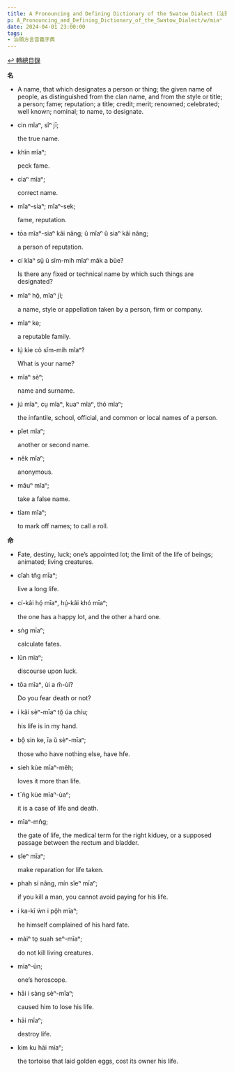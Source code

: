 ```yaml
---
title: A Pronouncing and Defining Dictionary of the Swatow Dialect (汕頭方言音義字典) / miaⁿ
p: A_Pronouncing_and_Defining_Dictionary_of_the_Swatow_Dialect/w/miaⁿ
date: 2024-04-01 23:00:00
tags: 
- 汕頭方言音義字典
---
```


[↩️ 轉總目錄](/A_Pronouncing_and_Defining_Dictionary_of_the_Swatow_Dialect)


**名**
- A name, that which designates a person or thing;  the given name of people, as distinguished from the clan name, and from  the style or title; a person; fame; reputation; a title; credit; merit;  renowned; celebrated; well known; nominal; to name, to designate.

- cin mîaⁿ, sîⁿ jī;

  the true name.

- khîn mîaⁿ;

  peck fame.

- cìaⁿ mîaⁿ;

  correct name.

- mîaⁿ-siaⁿ; mîaⁿ-sek;

  fame, reputation.

- tōa mîaⁿ-siaⁿ kâi nâng; ŭ mîaⁿ ŭ siaⁿ kâi nâng;

  a person of reputation.

- cí kĭaⁿ sṳ̄ ŭ sĭm-mih mîaⁿ mâk a būe?

  Is there any fixed or technical name by which such things are designated?

- mîaⁿ hō̤, mîaⁿ jī;

  a name, style or appellation taken by a person, firm or company.

- mîaⁿ ke;

  a reputable family.

- lṳ́ kìe cò sĭm-mih mîaⁿ?

  What is your name?

- mîaⁿ sèⁿ;

  name and surname.

- jú mîaⁿ, cṳ mîaⁿ, kuaⁿ mîaⁿ, thó mîaⁿ;

  the infantile, school, official, and common or local names of a person.

- pîet mîaⁿ;

  another or second name.

- nêk mîaⁿ;

  anonymous.

- măuⁿ mîaⁿ;

  take a false name.

- tíam mîaⁿ;

  to mark off names; to call a roll.

**命**
- Fate, destiny, luck; one’s appointed lot; the limit of the life of beings; animated; living creatures.

- cîah tn̂g mīaⁿ;

  live a long life.

- cí-kâi hó̤ mīaⁿ, hṳ́-kâi khó mīaⁿ;

  the one has a happy lot, and the other a hard one.

- sǹg mīaⁿ;

  calculate fates.

- lŭn mīaⁿ;

  discourse upon luck.

- tōa mīaⁿ, ùi a m̄-ùi?

  Do you fear death or not?

- i kâi sèⁿ-mīaⁿ tŏ̤ úa chíu;

  his life is in my hand.

- bô̤ sin ke, īa ŭ sèⁿ-mīaⁿ;

  those who have nothing else, have hfe.

- sieh kùe mīaⁿ-mêh;

  loves it more than life.

- t˘n̄g kùe mīaⁿ-ùaⁿ;

  it is a case of life and death.

- mīaⁿ-mn̂g;

  the gate of life, the medical term for the right kiduey, or a supposed passage between the rectum and bladder.

- sîeⁿ mīaⁿ;

  make reparation for life taken.

- phah sí nâng, mín sîeⁿ mīaⁿ;

  if you kill a man, you cannot avoid paying for his life.

- i ka-kī ẁn i pô̤h mīaⁿ;

  he himself complained of his hard fate.

- màiⁿ to̤ suah seⁿ-mīaⁿ;

  do not kill living creatures.

- mīaⁿ-ūn;

  one’s horoscope.

- hāi i sàng sèⁿ-mīaⁿ;

  caused him to lose his life.

- hāi mīaⁿ;

  destroy life.

- kim ku hāi mīaⁿ;

  the tortoise that laid golden eggs, cost its owner his life.